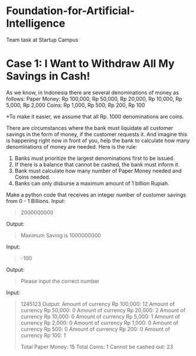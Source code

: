 # Foundation-for-Artificial-Intelligence
Team task at Startup Campus

# Case 1: I Want to Withdraw All My Savings in Cash!
As we know, in Indonesia there are several denominations of money as follows:
Paper Money:
Rp 100,000, Rp 50,000, Rp 20,000, Rp 10,000, Rp 5,000, Rp 2,000
Coins:
Rp 1,000, Rp 500, Rp 200, Rp 100

*To make it easier, we assume that all Rp. 1000 denominations are coins.

There are circumstances where the bank must liquidate all customer savings in the form of money, if the
customer requests it. And imagine this is happening right now in front of you, help the bank to calculate how many
denominations of money are needed.
Here is the rule:
1. Banks must prioritize the largest denominations first to be issued.
2. If there is a balance that cannot be cashed, the bank must inform it.
3. Bank must calculate how many number of Paper Money needed and Coins needed.
4. Banks can only disburse a maximum amount of 1 billion Rupiah.

Make a python code that receives an integer number of customer savings from 0 - 1 Billions.
Input:
> 2000000000

Output:
> Maximum Saving is 1000000000

Input:
> -100

Output:
> Please input the correct number

Input:
> 1245123
Output:
> Amount of currency Rp 100,000: 12
> Amount of currency Rp 50,000: 0
> Amount of currency Rp 20,000: 2
> Amount of currency Rp 10,000: 0
> Amount of currency Rp 5,000: 1
> Amount of currency Rp 2,000: 0
> Amount of currency Rp 1,000: 0
> Amount of currency Rp 500: 0
> Amount of currency Rp 200: 0
> Amount of currency Rp 100: 1
>
> Total Paper Money: 15
> Total Coins: 1
> Cannot be cashed out: 23
